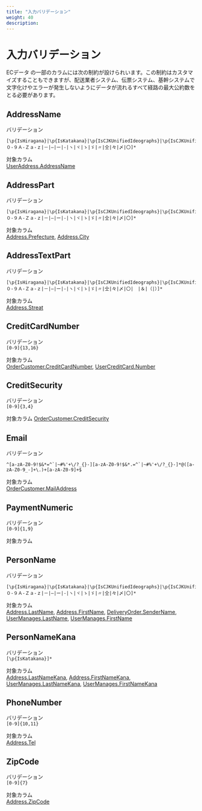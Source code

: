 ```yaml
---
title: "入力バリデーション"
weight: 40
description: 
---
```


<style>
  code { word-wrap: break-word; }
</style>

# 入力バリデーション

ECデータ の一部のカラムには次の制約が設けられいます。この制約はカスタマイズすることもできますが、配送業者システム、伝票システム、基幹システムで文字化けやエラーが発生しないようにデータが流れるすべて経路の最大公約数をとる必要があります。

## AddressName
バリデーション  
```
[\p{IsHiragana}|\p{IsKatakana}|\p{IsCJKUnifiedIdeographs}|\p{IsCJKUnifiedIdeographsExtensionA}|\p{IsCJKCompatibilityIdeographs}|０-９Ａ-Ｚａ-ｚ|－|―|ー|‐|ヽ|ヾ|ゝ|ゞ|〃|仝|々|〆|〇]*
```

対象カラム  
[UserAddress.AddressName](data/ec#useraddresses)

## AddressPart
バリデーション  
```
[\p{IsHiragana}|\p{IsKatakana}|\p{IsCJKUnifiedIdeographs}|\p{IsCJKUnifiedIdeographsExtensionA}|\p{IsCJKCompatibilityIdeographs}|０-９Ａ-Ｚａ-ｚ|－|―|ー|‐|ヽ|ヾ|ゝ|ゞ|〃|仝|々|〆|〇]*
```

対象カラム  
[Address.Prefecture](data/ec#addresses), 
[Address.City](data/ec#addresses)

## AddressTextPart
バリデーション  
```
[\p{IsHiragana}|\p{IsKatakana}|\p{IsCJKUnifiedIdeographs}|\p{IsCJKUnifiedIdeographsExtensionA}|\p{IsCJKCompatibilityIdeographs}|０-９Ａ-Ｚａ-ｚ|－|―|ー|‐|ヽ|ヾ|ゝ|ゞ|〃|仝|々|〆|〇|　|＆|（|）]*
```

対象カラム  
[Address.Streat](data/ec#addresses)

## CreditCardNumber
バリデーション  
`[0-9]{13,16}`

対象カラム  
[OrderCustomer.CreditCardNumber](data/ec#ordercustomers), 
[UserCreditCard.Number](data/ec#usercreditcards)

## CreditSecurity
バリデーション  
`[0-9]{3,4}`

対象カラム 
[OrderCustomer.CreditSecurity](data/ec#ordercustomers) 

## Email
バリデーション  
```
^[a-zA-Z0-9!$&*=^`|~#%'+\/?_{}-][a-zA-Z0-9!$&*.=^`|~#%'+\/?_{}-]*@([a-zA-Z0-9_-]+\.)+[a-zA-Z0-9]+$
```

対象カラム  
[OrderCustomer.MailAddress](data/ec#ordercustomers)

## PaymentNumeric
バリデーション  
`[0-9]{1,9}`

対象カラム  


## PersonName
バリデーション  
```
[\p{IsHiragana}|\p{IsKatakana}|\p{IsCJKUnifiedIdeographs}|\p{IsCJKUnifiedIdeographsExtensionA}|\p{IsCJKCompatibilityIdeographs}|０-９Ａ-Ｚａ-ｚ|－|―|ー|‐|ヽ|ヾ|ゝ|ゞ|〃|仝|々|〆|〇]*
```
対象カラム  
[Address.LastName](data/ec#addresses), 
[Address.FirstName](data/ec#addresses), 
[DeliveryOrder.SenderName](data/ec#deliveryorders), 
[UserManages.LastName](data/ec#usermanages), 
[UserManages.FirstName](data/ec#usermanages)

## PersonNameKana
バリデーション  
`[\p{IsKatakana}]*`

対象カラム  
[Address.LastNameKana](data/ec#addresses), 
[Address.FirstNameKana](data/ec#addresses), 
[UserManages.LastNameKana](data/ec#usermanages), 
[UserManages.FirstNameKana](data/ec#usermanages)

## PhoneNumber
バリデーション  
`[0-9]{10,11}`

対象カラム  
[Address.Tel](data/ec#addresses)

## ZipCode
バリデーション  
`[0-9]{7}`

対象カラム  
[Address.ZipCode](data/ec#addresses)